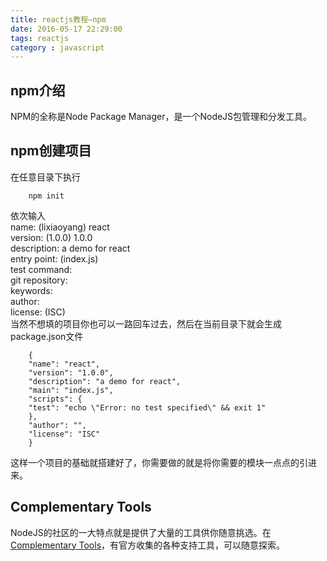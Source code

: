 ```yaml
---
title: reactjs教程—npm
date: 2016-05-17 22:29:00
tags: reactjs
category : javascript
---
```


## npm介绍  

NPM的全称是Node Package Manager，是一个NodeJS包管理和分发工具。
## npm创建项目  
在任意目录下执行  

        npm init

  依次输入  
  name: (lixiaoyang) react  
  version: (1.0.0) 1.0.0  
  description: a demo for react  
  entry point: (index.js)   
  test command:   
  git repository:   
  keywords:   
  author:   
  license: (ISC)     
  当然不想填的项目你也可以一路回车过去，然后在当前目录下就会生成package.json文件

        {
        "name": "react",
        "version": "1.0.0",
        "description": "a demo for react",
        "main": "index.js",
        "scripts": {
        "test": "echo \"Error: no test specified\" && exit 1"
        },
        "author": "",
        "license": "ISC"
        }

这样一个项目的基础就搭建好了，你需要做的就是将你需要的模块一点点的引进来。

## Complementary Tools  

NodeJS的社区的一大特点就是提供了大量的工具供你随意挑选。在[Complementary Tools](https://github.com/facebook/react/wiki/Complementary-Tools)，有官方收集的各种支持工具，可以随意探索。
